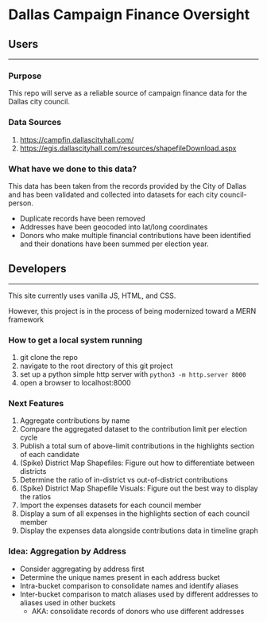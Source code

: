 # Dallas Campaign Finance Oversight

## Users
***
### Purpose
This repo will serve as a reliable source of campaign finance data for the Dallas city council.

### Data Sources
1. https://campfin.dallascityhall.com/
2. https://egis.dallascityhall.com/resources/shapefileDownload.aspx

### What have we done to this data?
This data has been taken from the records provided by the City of Dallas and has been validated and collected into datasets for each city council-person.
- Duplicate records have been removed
- Addresses have been geocoded into lat/long coordinates
- Donors who make multiple financial contributions have been identified and their donations have been summed per election year.


## Developers
***
This site currently uses vanilla JS, HTML, and CSS.

However, this project is in the process of being modernized toward a MERN framework

### How to get a local system running
1. git clone the repo
2. navigate to the root directory of this git project
3. set up a python simple http server with `python3 -m http.server 8000`
4. open a browser to localhost:8000

### Next Features
1. Aggregate contributions by name
2. Compare the aggregated dataset to the contribution limit per election cycle
3. Publish a total sum of above-limit contributions in the highlights section of each candidate
4. (Spike) District Map Shapefiles: Figure out how to differentiate between districts
5. Determine the ratio of in-district vs out-of-district contributions
6. (Spike) District Map Shapefile Visuals: Figure out the best way to display the ratios
7. Import the expenses datasets for each council member
8. Display a sum of all expenses in the highlights section of each council member
9. Display the expenses data alongside contributions data in timeline graph


### Idea: Aggregation by Address
- Consider aggregating by address first
- Determine the unique names present in each address bucket
- Intra-bucket comparison to consolidate names and identify aliases
- Inter-bucket comparison to match aliases used by different addresses to aliases used in other buckets
  - AKA: consolidate records of donors who use different addresses